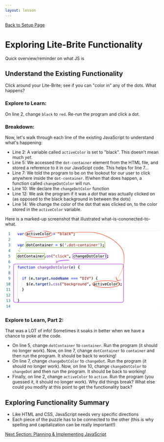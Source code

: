 ```yaml
---
layout: lesson
---
```


<a href="../">Back to Setup Page</a>

# Exploring Lite-Brite Functionality

Quick overview/reminder on what JS is

## Understand the Existing Functionality

Click around your Lite-Brite; see if you can "color in" any of the dots. What happens?

### Explore to Learn:

On line 2, change `black` to `red`. Re-run the program and click a dot.

### Breakdown:

Now, let's walk through each line of the existing JavaScript to understand what's happening:
- Line 2: A variable called `activeColor` is set to "black". This doesn't mean much _yet_.
- Line 5: We accessed the `dot-container` element from the HTML file, and stored a reference to it in our JavaScipt code. This helps for line 7...
- Line 7: We told the program to be on the lookout for our user to click anywhere inside the `dot-container`. If/when that does happen, a function called `changeDotColor` will run.
- Line 10: We declare the `changeDotColor` function
- Line 12: We ask the program if it was a _dot_ that was actually clicked on (as opposed to the black background in between the dots)
- Line 14: We change the color of the dot that was clicked on, to the color stored in the `activeColor` variable.

Here is a marked-up screenshot that illustrated what-is-cononected-to-what.

<img src="./assets/breakdown.png" alt="JS Code from Lite-Brite starter kit" />

### Explore to Learn, Part 2:

That was a LOT of info! Sometimes it soaks in better when we have a chance to poke at the code.
- On line 5, change `dotContainer` to `container`. Run the program (it should no longer work). Now, on line 7, change `dotContainer` to `container` and then run the program. It should be back to working!
- On line 7, change `changeDotColor` to `changeDot`. Run the program (it should no longer work). Now, on line 10, change `changeDotColor` to `changeDot` and then run the program. It should be back to working!
- Finally, on line 2, change `activeColor` to `active`. Run the program (you guessed it, it should no longer work). Why did things break? What else could you modify at this point to get the functionality back?

## Exploring Functionality Summary

- Like HTML and CSS, JavaScript needs very specific directions
- Each piece of the puzzle has to be connected to the other (this is why spelling and capitalization can be really important!)

<a href="../js-2">Next Section: Planning & Implementing JavaScript</a>

